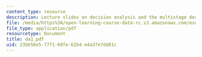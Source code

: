 ```yaml
---
content_type: resource
description: Lecture slides on decision analysis and the multistage decision model.
file: /media/https%3A/open-learning-course-data-rc.s3.amazonaws.com/esd-72-engineering-risk-benefit-analysis-spring-2007/23bb56e577f168fe62b4e4a37e7dd81c_da1.pdf
file_type: application/pdf
resourcetype: Document
title: da1.pdf
uid: 23bb56e5-77f1-68fe-62b4-e4a37e7dd81c
---
```


